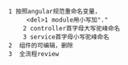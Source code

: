 
    1 按照angular规范重命名变量，
         <del>1 module用小写加"."
        2 controller首字母大写驼峰命名
        3 service首字母小写驼峰命名
    2  组件的可编辑，删除
    3  全流程review